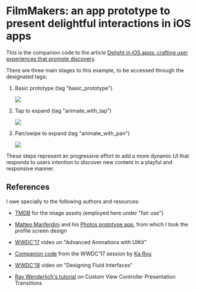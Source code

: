 # FilmMakers: an app prototype to present delightful interactions in iOS apps

This is the companion code to the article [Delight in iOS apps: crafting user experiences that promote discovery](https://www.expertlead.com/blog/delight-in-ios-apps-crafting-user-experiences-that-promote-discovery).

There are three main stages to this example, to be accessed through the designated tags:

1. Basic prototype (tag "basic_prototype")

   ![](vids/01_basic_prototype.gif)

2. Tap to expand (tag "animate_with_tap")

   ![](vids/02_tap_to_expand.gif)

3. Pan/swipe to expand (tag "animate_with_pan")

   ![](vids/03_pan_to_expand.gif)

These steps represent an progressive effort to add a more dynamic UI that responds to users intention to discover new content in a playful and responsive manner.

## References

I owe specially to the following authors and resources:

* [TMDB](https://www.themoviedb.org) for the image assets (employed here under "fair use")
* [Matteo Manferdini](https://matteomanferdini.com) and his [Photos prototype app](https://github.com/matteom/Photos), from which I took the profile screen design

* [WWDC'17](https://developer.apple.com/videos/play/wwdc2017/230/) video on "Advanced Animations with UIKit"
* [Companion code](https://github.com/kane-liu/AdvancedAnimations) from the WWDC'17 session by [Ka Ryu](https://github.com/kane-liu)
* [WWDC'18](https://developer.apple.com/videos/play/wwdc2018/803/) video on "Designing Fluid Interfaces"
* [Ray Wenderlich's tutorial](https://www.raywenderlich.com/2925473-ios-animation-tutorial-custom-view-controller-presentation-transitions) on Custom View Controller Presentation Transitions

